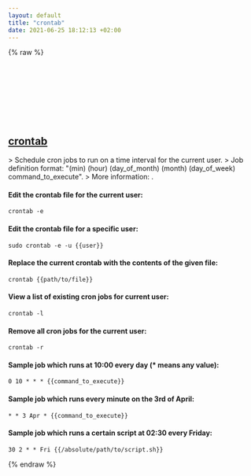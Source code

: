 ```yaml
---
layout: default
title: "crontab"
date: 2021-06-25 18:12:13 +02:00
---
```

{% raw %}
<h2 id="crontab">
  <a href="/en/common/crontab.html">crontab</a> <a href="#crontab"><svg class="icon">
    <use href="/assets/images/unicode_sprite.svg#link" />
  </svg></a>
</h2>
> Schedule cron jobs to run on a time interval for the current user.
> Job definition format: "(min) (hour) (day_of_month) (month) (day_of_week) command_to_execute".
> More information: <https://manned.org/crontab>.

#### Edit the crontab file for the current user:
```shell
crontab -e
```
#### Edit the crontab file for a specific user:
```shell
sudo crontab -e -u {{user}}
```
#### Replace the current crontab with the contents of the given file:
```shell
crontab {{path/to/file}}
```
#### View a list of existing cron jobs for current user:
```shell
crontab -l
```
#### Remove all cron jobs for the current user:
```shell
crontab -r
```
#### Sample job which runs at 10:00 every day (* means any value):
```shell
0 10 * * * {{command_to_execute}}
```
#### Sample job which runs every minute on the 3rd of April:
```shell
* * 3 Apr * {{command_to_execute}}
```
#### Sample job which runs a certain script at 02:30 every Friday:
```shell
30 2 * * Fri {{/absolute/path/to/script.sh}}
```
{% endraw %}